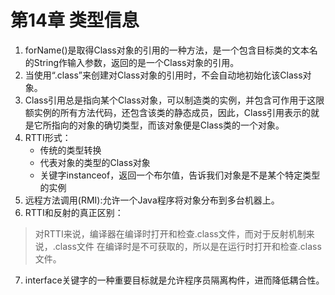 # 第14章 类型信息
1. forName()是取得Class对象的引用的一种方法，是一个包含目标类的文本名的String作输入参数，返回的是一个Class对象的引用。
2. 当使用“.class”来创建对Class对象的引用时，不会自动地初始化该Class对象。
3. Class引用总是指向某个Class对象，可以制造类的实例，并包含可作用于这限额实例的所有方法代码，还包含该类的静态成员，因此，Class引用表示的就是它所指向的对象的确切类型，而该对象便是Class类的一个对象。
4. RTTI形式：
    - 传统的类型转换
    - 代表对象的类型的Class对象
    - 关键字instanceof，返回一个布尔值，告诉我们对象是不是某个特定类型的实例
5. 远程方法调用(RMI):允许一个Java程序将对象分布到多台机器上。
6. RTTI和反射的真正区别：
>对RTTI来说，编译器在编译时打开和检查.class文件，而对于反射机制来说，.class文件
在编译时是不可获取的，所以是在运行时打开和检查.class文件。
7. interface关键字的一种重要目标就是允许程序员隔离构件，进而降低耦合性。
